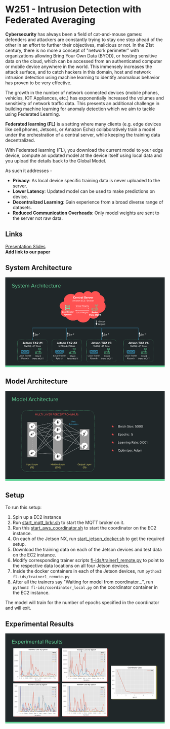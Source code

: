 
# W251 - Intrusion Detection with Federated Averaging

**Cybersecurity** has always been a field of cat-and-mouse games: defenders and attackers are constantly trying to stay one step ahead of the other in an effort to further their objectives, malicious or not. In the 21st century, there is no more a concept of "network perimeter" with organizations allowing Bring Your Own Data (BYOD), or hosting sensitive data on the cloud, which can be accessed from an authenticated computer or mobile device anywhere in the world. This immensely increases the attack surface, and to catch hackers in this domain, host and network intrusion detection using machine learning to identify anomalous behavior has proven to be very effective. 
  
The growth in the number of network connected devices (mobile phones, vehicles, IOT Appliances, etc.) has exponentially increased the volumes and sensitivity of network traffic data. This presents an additional challenge in building machine learning for anomaly detection which we aim to tackle using Federated Learning. 

**Federated learning (FL)** is a setting where many clients (e.g. edge devices like cell phones, Jetsons, or Amazon Echo)  collaboratively train a model under the orchestration of a central server, while keeping the training data decentralized. 

With Federated learning (FL), you download the current model to your edge device, compute an updated model at the device itself using local data and you upload the details back to the Global Model.

As such it addresses -

 - **Privacy**: As local device specific training data is never uploaded to the server. 
 - **Lower Latency**: Updated model can be used to make predictions on device. 
 - **Decentralized Learning**: Gain experience from a broad diverse range of datasets. 
 - **Reduced Communication Overheads**: Only model weights are sent to the server not raw data.

## Links
[Presentation Slides](files/W251-FINAL-IntrusionDetectionUsingFedML.pdf)  
**Add link to our paper**

## System Architecture
![system architecture](files/system_architecture.png)

## Model Architecture
![model_architecture](files/model_architecture.png)

## Setup
To run this setup:
1. Spin up a EC2 instance
2. Run [start_mqtt_brkr.sh](fl-ids/start_mqtt_brkr.sh) to start the MQTT broker on it.
3. Run this [start_aws_coordinator.sh](fl-ids/start_aws_coordinator.sh) to start the coordinator on the EC2 instance.
4. On each of the Jetson NX, run [start_jetson_docker.sh](start_aws_coordinator.sh) to get the required setup.
5. Download the training data on each of the Jetson devices and test data on the EC2 instance.
6. Modify corresponding trainer scripts [fl-ids/trainer1_remote.py](fl-ids/trainer1_remote.py) to point to the respective data locations on all four Jetson devices.
7. Inside the docker containers in each of the Jetson devices, run `python3 fl-ids/trainer1_remote.py`
8. After all the trainers say "Waiting for model from coordinator...", run `python3 fl-ids/coordinator_local.py` on the coordinator container in the EC2 instance.

The model will train for the number of epochs specified in the coordinator and will exit.

## Experimental Results
![exp_result](files/experimental_results.png)

